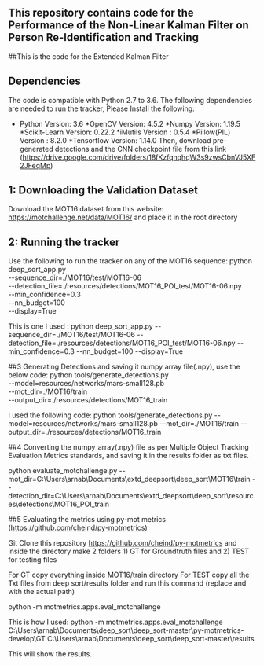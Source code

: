 ## This repository contains code for the Performance of the Non-Linear Kalman Filter on Person Re-Identification and Tracking

##This is the code for the Extended Kalman Filter

## Dependencies

The code is compatible with Python 2.7 to 3.6. The following dependencies are
needed to run the tracker, Please Install the following:

* Python Version: 3.6
*OpenCV Version: 4.5.2
*Numpy Version: 1.19.5
*Scikit-Learn Version: 0.22.2
*iMutils Version : 0.5.4
*Pillow(PIL) Version : 8.2.0
*Tensorflow Version: 1.14.0
Then, download pre-generated detections and the CNN checkpoint file from this link (https://drive.google.com/drive/folders/18fKzfqnqhqW3s9zwsCbnVJ5XF2JFeqMp)


## 1: Downloading the Validation Dataset
Download the MOT16 dataset from this website: https://motchallenge.net/data/MOT16/ and place it in the root directory

## 2: Running the tracker
Use the following to run the tracker on any of the MOT16 sequence: 
python deep_sort_app.py \
    --sequence_dir=./MOT16/test/MOT16-06 \
    --detection_file=./resources/detections/MOT16_POI_test/MOT16-06.npy \
    --min_confidence=0.3 \
    --nn_budget=100 \
    --display=True

This is one I used : python deep_sort_app.py --sequence_dir=./MOT16/test/MOT16-06 --detection_file=./resources/detections/MOT16_POI_test/MOT16-06.npy --min_confidence=0.3 --nn_budget=100 --display=True

##3 Generating Detections and saving it numpy array file(.npy), use the below code:
python tools/generate_detections.py \
    --model=resources/networks/mars-small128.pb \
    --mot_dir=./MOT16/train \
    --output_dir=./resources/detections/MOT16_train


I used the following code: python tools/generate_detections.py --model=resources/networks/mars-small128.pb --mot_dir=./MOT16/train --output_dir=./resources/detections/MOT16_train



##4 Converting the numpy_array(.npy) file as per Multiple Object Tracking Evaluation Metrics standards, and saving it in the results folder as txt files.

python evaluate_motchallenge.py --mot_dir=C:\Users\arnab\Documents\extd_deepsort\deep_sort\MOT16\train --detection_dir=C:\Users\arnab\Documents\extd_deepsort\deep_sort\resources\detections\MOT16_POI_train

##5 Evaluating the metrics using py-mot metrics (https://github.com/cheind/py-motmetrics)

Git Clone this repository https://github.com/cheind/py-motmetrics and inside the directory make 2 folders 1) GT for Groundtruth files and 2) TEST for testing files

For GT copy everything inside MOT16/train directory
For TEST copy all the Txt files from deep sort/results folder and run this command (replace <GT directory> and <TEST directory> with the actual path)

python -m motmetrics.apps.eval_motchallenge <GT directory> <TEST directory>

This is how I used:
python -m motmetrics.apps.eval_motchallenge C:\Users\arnab\Documents\deep_sort\deep_sort-master\py-motmetrics-develop\GT C:\Users\arnab\Documents\deep_sort\deep_sort-master\results

This will show the results.

